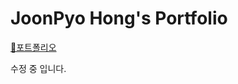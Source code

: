 # JoonPyo Hong's Portfolio 
[&#127800;포트폴리오](https://JoonPyo-Hong.github.io/Portfolio/)


수정 중 입니다. 

